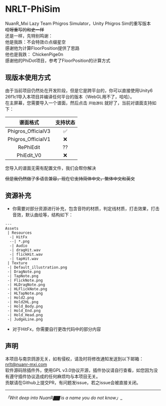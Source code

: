 # NRLT-PhiSim

NuanR_Mxi Lazy Team Phigros Simulator，Unity Phigros Sim的重写版本  
~~哎呀重写的和史一样~~  
还是一样，先特别鸣谢：  
他是我跌：不会特效の点缀星空  
感谢他为计算FloorPosition提供了思路  
他也是我跌： ChickenPige0n   
感谢他的PhiDot项目，参考了FloorPosition的计算方式

## 现版本使用方式

由于当前项目仍然处在开发阶段，但是它是跨平台的，你可以直接使用Unity6
26f1c1导入本项目并编译任何平台的版本（WebGL用不了，哈哈）。  
在主屏幕，您需要导入一个谱面，然后点击 `开始游玩` 就好了，当前对谱面支持如下：

|        谱面格式        | 支持状态 |
|:------------------:|:----:|
| Phigros_OfficialV3 |  ✅   |
| Phigros_OfficialV1 |  ❌   |
|     RePhiEdit      |  ??  |
|     PhiEdit_V0     |  ❌   |

您导入的谱面无需有配置文件，我们会帮你解决

~~但是我仍然做了多语言兼容，现在它支持简体中文，繁体中文和英文~~

## 资源补充

- 你需要对部分资源进行补充，包含音符的材质，判定线材质，打击效果，打击音效，默认曲绘等，结构如下：

```
---
Assets
 | Resources
  -| HitFx
  --| *.png
  -| Audio
  -| dragHit.wav
  -| flickHit.wav
  -| tapHit.wav
 | Texture
 -| Default_illustration.png
 -| DragNote.png
 -| TapNote.png
 -| FlickNote.png
 -| HLDragNote.png
 -| HLFlickNote.png
 -| HLTapNote.png
 -| Hold2.png
 -| Hold2HL.png
 -| Hold_Body.png
 -| Hold_End.png
 -| Hold_Head.png
 -| JudgeLine.png
```

- 对于HitFx，你需要自行更改代码中的部分内容

## 声明

本项目与南京鸽游无关，如有侵权，请及时将修改通知发送到以下邮箱：  
nrlt@nuanr-mxi.com  
软件源码除插件外，使用GPL v3.0协议开源，插件协议请自行查看，如您因为没有遵守插件协议造成的任何麻烦均与本项目无关。  
贡献请在Github上提交PR，有问题发issue，若之issue会被直接关闭。


---
__「Writ deep into NuanR_▇▇ is a name you do not know」__

